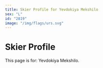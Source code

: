 ```yaml
---
title: Skier Profile for Yevdokiya Mekshilo
sex: "L"
id: "2819"
image: "/img/flags/urs.svg" 
---
```


# Skier Profile

This page is for: Yevdokiya Mekshilo.
    